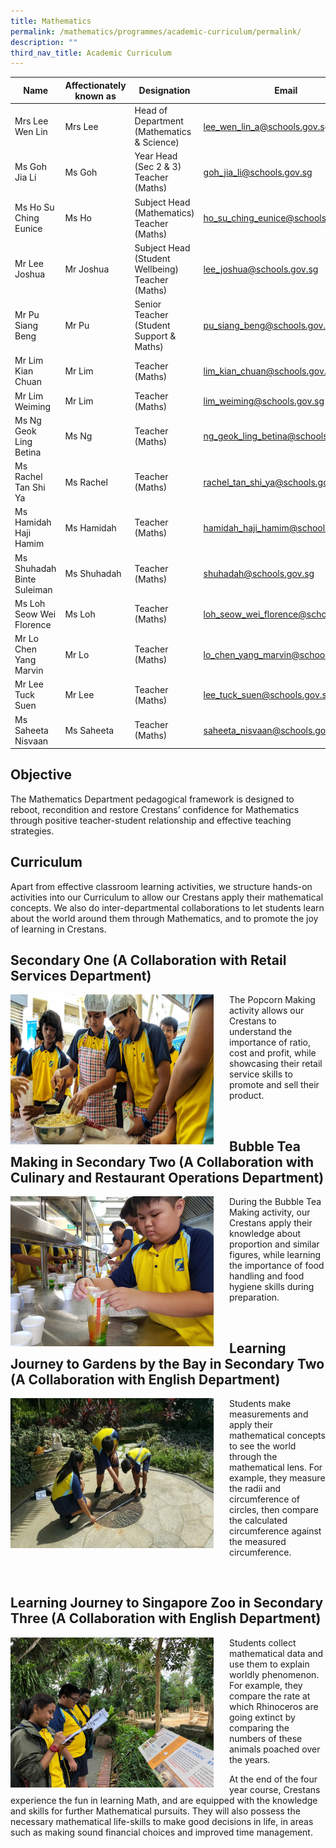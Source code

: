 ```yaml
---
title: Mathematics
permalink: /mathematics/programmes/academic-curriculum/permalink/
description: ""
third_nav_title: Academic Curriculum
---
```

| Name | Affectionately known as | Designation | Email |
|---|---|---|---|
| Mrs Lee Wen Lin |  Mrs Lee | Head of Department<br>(Mathematics & Science) | lee_wen_lin_a@schools.gov.sg |
| Ms Goh Jia Li | Ms Goh | Year Head<br>(Sec 2 & 3)<br>Teacher (Maths) | goh_jia_li@schools.gov.sg |
| Ms Ho Su Ching Eunice | Ms Ho | Subject Head (Mathematics)<br>Teacher (Maths) | ho_su_ching_eunice@schools.gov.sg |
| Mr Lee Joshua | Mr Joshua | Subject Head (Student Wellbeing)<br>Teacher (Maths) | lee_joshua@schools.gov.sg |
| Mr Pu Siang Beng | Mr Pu | Senior Teacher<br>(Student Support & Maths) | pu_siang_beng@schools.gov.sg |
| Mr Lim Kian Chuan | Mr Lim | Teacher (Maths) | lim_kian_chuan@schools.gov.sg |
| Mr Lim Weiming | Mr Lim  | Teacher (Maths) | lim_weiming@schools.gov.sg |
| Ms Ng Geok Ling Betina | Ms Ng | Teacher (Maths) | ng_geok_ling_betina@schools.gov.sg |
| Ms Rachel Tan Shi Ya | Ms Rachel | Teacher (Maths) | rachel_tan_shi_ya@schools.gov.sg |
| Ms Hamidah Haji Hamim | Ms Hamidah | Teacher (Maths) | hamidah_haji_hamim@schools.gov.sg |
| Ms Shuhadah Binte Suleiman | Ms Shuhadah | Teacher (Maths) | shuhadah@schools.gov.sg  |
| Ms Loh Seow Wei Florence | Ms Loh | Teacher (Maths) | loh_seow_wei_florence@schools.gov.sg  |
| Mr Lo Chen Yang Marvin | Mr Lo | Teacher (Maths) | lo_chen_yang_marvin@schools.gov.sg  |
| Mr Lee Tuck Suen | Mr Lee | Teacher (Maths) | lee_tuck_suen@schools.gov.sg  |
| Ms Saheeta Nisvaan | Ms Saheeta | Teacher (Maths) | saheeta_nisvaan@schools.gov.sg  |


Objective
---------

The Mathematics Department pedagogical framework is designed to reboot, recondition and restore Crestans’ confidence for Mathematics through positive teacher-student relationship and effective teaching strategies. 

Curriculum
----------

Apart from effective classroom learning activities, we structure hands-on activities into our Curriculum to allow our Crestans apply their mathematical concepts. We also do inter-departmental collaborations to let students learn about the world around them through Mathematics, and to promote the joy of learning in Crestans.

Secondary One (A Collaboration with Retail Services Department)
---------------------------------------------------------------

<img src="/images/m1.jpg" style="width:325px;height:240px;margin-right:25px;" align = "left">The Popcorn Making activity allows our Crestans to understand the importance of ratio, cost and profit, while showcasing their retail service skills to promote and sell their product.

<br>

Bubble Tea Making in Secondary Two (A Collaboration with Culinary and Restaurant Operations Department)
-------------------------------------------------------------------------------------------------------

<img src="/images/m2.jpg" style="width:325px;height:240px;margin-right:25px;" align = "left">During the Bubble Tea Making activity, our Crestans apply their knowledge about proportion and similar figures, while learning the importance of food handling and food hygiene skills during preparation.

<br>

Learning Journey to Gardens by the Bay in Secondary Two (A Collaboration with English Department)
-------------------------------------------------------------------------------------------------

<img src="/images/m3.jpg" style="width:325px;height:240px;margin-right:25px;" align = "left">Students make measurements and apply their mathematical concepts to see the world through the mathematical lens. For example, they measure the radii and circumference of circles, then compare the calculated circumference against the measured circumference.

<br>

Learning Journey to Singapore Zoo in Secondary Three (A Collaboration with English Department)
----------------------------------------------------------------------------------------------

<img src="/images/m4.jpg" style="width:325px;height:240px;margin-right:25px;" align = "left">Students collect mathematical data and use them to explain worldly phenomenon. For example, they compare the rate at which Rhinoceros are going extinct by comparing the numbers of these animals poached over the years. 

At the end of the four year course, Crestans experience the fun in learning Math, and are equipped with the knowledge and skills for further Mathematical pursuits. They will also possess the necessary mathematical life-skills to make good decisions in life, in areas such as making sound financial choices and improved time management.